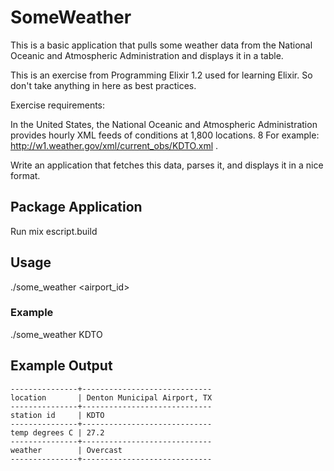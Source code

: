 # SomeWeather

This is a basic application that pulls some weather data from the 
National Oceanic and Atmospheric Administration and displays it in a table.

This is an exercise from Programming Elixir 1.2 used for learning Elixir.
So don't take anything in here as best practices. 

Exercise requirements:

In the United States, the National Oceanic and Atmospheric Administration
provides hourly XML feeds of conditions at 1,800 locations. 8 For example:
http://w1.weather.gov/xml/current_obs/KDTO.xml .

Write an application that fetches this data, parses it, and displays it in a
nice format.

## Package Application
Run mix escript.build

## Usage
./some_weather <airport_id>

### Example 
./some_weather KDTO

## Example Output

    ---------------+-----------------------------
    location       | Denton Municipal Airport, TX
    ---------------+-----------------------------
    station id     | KDTO
    ---------------+-----------------------------
    temp degrees C | 27.2
    ---------------+-----------------------------
    weather        | Overcast
    ---------------+-----------------------------

